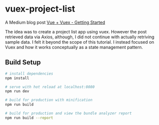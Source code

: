 # vuex-project-list

A Medium blog post [Vue + Vuex - Getting Started](https://medium.com/@bradfmd/vue-vuex-getting-started-f78c03d9f65)

The idea was to create a project list app using vuex. However the post retrieved data via Axios, although, I did not continue with actually retriving sample data. 
I felt it beyond the scope of this tutorial. I instead focused on Vuex and how it works conceptually as a state management pattern. 

## Build Setup

``` bash
# install dependencies
npm install

# serve with hot reload at localhost:8080
npm run dev

# build for production with minification
npm run build

# build for production and view the bundle analyzer report
npm run build --report
```
